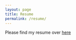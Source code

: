 ```yaml
---
layout: page
title: Resume
permalink: /resume/
---
```


Please find my resume over [here](/docs/Shalabh_Singh_Resume.pdf)
